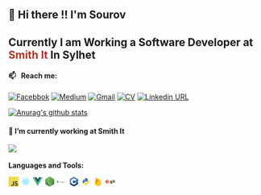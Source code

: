 <h2>👋  Hi there  !! I'm Sourov</h2>

<h2>Currently I am Working a Software Developer at <a href="https://smithitbd.com/" style="text-decoration:none"><span style="color:#B33426">Smith It</span></a> In Sylhet</h2>

#### 📫 &nbsp; Reach me:

[![Facebbok](https://img.shields.io/badge/social--badge?style=social&label=Facebook&logo=facebook)](https://web.facebook.com/sourovpurkayastha.dibyo)
[![Medium](https://img.shields.io/badge/social--badge?style=social&label=Medium&logo=medium)](https://dibyopurkayastha.medium.com/)
[![Gmail](https://img.shields.io/badge/social--badge?style=social&label=email&logo=gmail)](mailto:dibyopurkayastha@gmail.com)
[![CV](https://img.shields.io/badge/social--badge?style=social&label=DownLoadCV&logo=gmail)](https://drive.google.com/file/d/1gxXcMn0T86TnQggVwX-9pCDpM6MTHMPj/view)
[![Linkedin URL](https://img.shields.io/badge/social--badge?style=social&label=linkedin&logo=linkedin)](https://www.linkedin.com/in/sourov-purkayastha/)

[![Anurag's github stats](https://github-readme-stats.vercel.app/api?username=Dibyo178)](https://github.com/anuraghazra/github-readme-stats)
</br>

<h4> 🔭 I’m currently working at Smith It</h4>

<img src="https://raw.githubusercontent.com/shakilmahammud/shakilmahammud/master/Night-Coding.gif">

**Languages and Tools:**  

<code><img height="20" src="https://raw.githubusercontent.com/github/explore/80688e429a7d4ef2fca1e82350fe8e3517d3494d/topics/javascript/javascript.png"></code>
<code><img height="20" src="https://raw.githubusercontent.com/github/explore/80688e429a7d4ef2fca1e82350fe8e3517d3494d/topics/react/react.png"></code>
<code><img height="20" src="https://raw.githubusercontent.com/github/explore/80688e429a7d4ef2fca1e82350fe8e3517d3494d/topics/vue/vue.png"></code>
<code><img height="20" src="https://raw.githubusercontent.com/github/explore/80688e429a7d4ef2fca1e82350fe8e3517d3494d/topics/nodejs/nodejs.png"></code>
<code><img height="20" src="https://raw.githubusercontent.com/github/explore/80688e429a7d4ef2fca1e82350fe8e3517d3494d/topics/mongodb/mongodb.png"></code>
<code><img height="20" src="https://raw.githubusercontent.com/github/explore/80688e429a7d4ef2fca1e82350fe8e3517d3494d/topics/cpp/cpp.png"></code>
<code><img height="20" src="https://raw.githubusercontent.com/github/explore/80688e429a7d4ef2fca1e82350fe8e3517d3494d/topics/python/python.png"></code>
<code><img height="20" src="https://raw.githubusercontent.com/github/explore/80688e429a7d4ef2fca1e82350fe8e3517d3494d/topics/firebase/firebase.png"></code>
<code><img height="20" src="https://raw.githubusercontent.com/github/explore/80688e429a7d4ef2fca1e82350fe8e3517d3494d/topics/git/git.png"></code>


<!--
**Dibyo178/Dibyo178** is a ✨ _special_ ✨ repository because its `README.md` (this file) appears on your GitHub profile.

Here are some ideas to get you started:

- 🔭 I’m currently working on ...
- 🌱 I’m currently learning ...
- 👯 I’m looking to collaborate on ...
- 🤔 I’m looking for help with ...
- 💬 Ask me about ...
- 📫 How to reach me: ...
- 😄 Pronouns: ...
- ⚡ Fun fact: ...
-->
